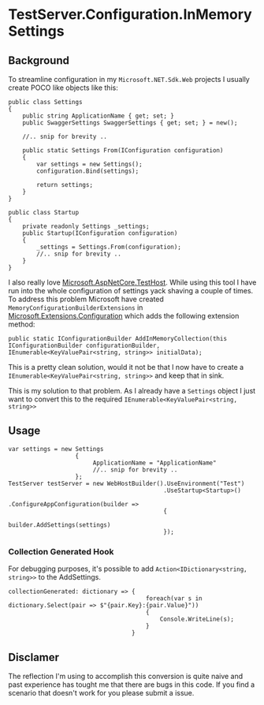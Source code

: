 # TestServer.Configuration.InMemorySettings

## Background

To streamline configuration in my `Microsoft.NET.Sdk.Web` projects I usually create POCO like objects like this:

``` CSharp
public class Settings 
{
    public string ApplicationName { get; set; }
    public SwaggerSettings SwaggerSettings { get; set; } = new();
    
    //.. snip for brevity ..
    
    public static Settings From(IConfiguration configuration)
    {
        var settings = new Settings();
        configuration.Bind(settings);

        return settings;
    }
}

public class Startup
{
    private readonly Settings _settings;
    public Startup(IConfiguration configuration)
    {
        _settings = Settings.From(configuration);
        //.. snip for brevity ..
    }
}
```

I also really love [Microsoft.AspNetCore.TestHost](https://www.nuget.org/packages/Microsoft.AspNetCore.TestHost/).
While using this tool I have run into the whole configuration of settings yack shaving a couple of times.
To address this problem Microsoft have created `MemoryConfigurationBuilderExtensions` in [Microsoft.Extensions.Configuration](https://www.nuget.org/packages/Microsoft.Extensions.Configuration/) which adds the following extension method:

``` CSharp
public static IConfigurationBuilder AddInMemoryCollection(this IConfigurationBuilder configurationBuilder, IEnumerable<KeyValuePair<string, string>> initialData);
```

This is a pretty clean solution, would it not be that I now have to create a `IEnumerable<KeyValuePair<string, string>>` and keep that in sink.

This is my solution to that problem. As I already have a `Settings` object I just want to convert this to the required `IEnumerable<KeyValuePair<string, string>>`

## Usage

``` CSharp
var settings = new Settings 
                   {
                        ApplicationName = "ApplicationName"
                        //.. snip for brevity ..
                   };
TestServer testServer = new WebHostBuilder().UseEnvironment("Test")
                                            .UseStartup<Startup>()
                                            .ConfigureAppConfiguration(builder => 
                                            {
                                                builder.AddSettings(settings)
                                            });
```

### Collection Generated Hook

For debugging purposes, it's possible to add `Action<IDictionary<string, string>>` to the AddSettings.

``` CSharp
collectionGenerated: dictionary => {
                                       foreach(var s in dictionary.Select(pair => $"{pair.Key}:{pair.Value}"))
                                       {
                                           Console.WriteLine(s);
                                       }
                                   }
```

## Disclamer

The reflection I'm using to accomplish this conversion is quite naive and past experience has tought me that there are bugs in this code.
If you find a scenario that doesn't work for you please submit a issue.
